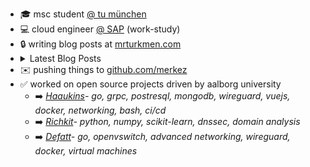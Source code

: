 * :mortar_board: msc student [@ tu münchen](https://www.in.tum.de)
* :computer: cloud engineer [@ SAP](https://github.com/sap) (work-study)
* :lock:  writing blog posts at [mrturkmen.com](https://mrturkmen.com)
* <details>
  <summary> Latest Blog Posts</summary>
  <br>
  <!-- BLOG-POST-LIST:START -->
  <!-- BLOG-POST-LIST:END -->
  </details>
* :envelope:  pushing things to <a href="https://github.com/merkez" target="_blank">github.com/merkez</a> 
* :white_check_mark: worked on open source projects driven by aalborg university
  * :arrow_right: *<a href="https://github.com/aau-network-security/haaukins" target="_blank">Haaukins</a>- go, grpc, postresql, mongodb, wireguard, vuejs, docker, networking, bash, ci/cd*
  * :arrow_right: *<a href="https://github.com/aau-network-security/richkit">Richkit</a>- python, numpy, scikit-learn, dnssec, domain analysis*
  * :arrow_right: *<a href="https://github.com/aau-network-security/defatt" target="_blank">Defatt</a>- go, openvswitch, advanced networking, wireguard, docker, virtual machines*

  
